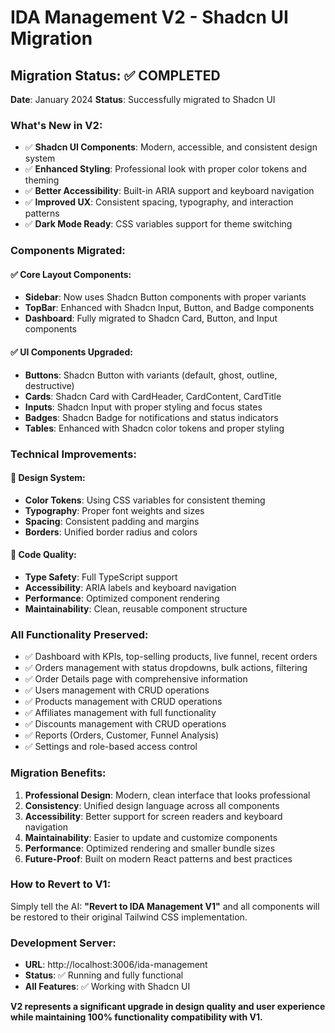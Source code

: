 # IDA Management V2 - Shadcn UI Migration

## Migration Status: ✅ COMPLETED
**Date**: January 2024
**Status**: Successfully migrated to Shadcn UI

### What's New in V2:
- ✅ **Shadcn UI Components**: Modern, accessible, and consistent design system
- ✅ **Enhanced Styling**: Professional look with proper color tokens and theming
- ✅ **Better Accessibility**: Built-in ARIA support and keyboard navigation
- ✅ **Improved UX**: Consistent spacing, typography, and interaction patterns
- ✅ **Dark Mode Ready**: CSS variables support for theme switching

### Components Migrated:

#### ✅ Core Layout Components:
- **Sidebar**: Now uses Shadcn Button components with proper variants
- **TopBar**: Enhanced with Shadcn Input, Button, and Badge components
- **Dashboard**: Fully migrated to Shadcn Card, Button, and Input components

#### ✅ UI Components Upgraded:
- **Buttons**: Shadcn Button with variants (default, ghost, outline, destructive)
- **Cards**: Shadcn Card with CardHeader, CardContent, CardTitle
- **Inputs**: Shadcn Input with proper styling and focus states
- **Badges**: Shadcn Badge for notifications and status indicators
- **Tables**: Enhanced with Shadcn color tokens and proper styling

### Technical Improvements:

#### 🎨 Design System:
- **Color Tokens**: Using CSS variables for consistent theming
- **Typography**: Proper font weights and sizes
- **Spacing**: Consistent padding and margins
- **Borders**: Unified border radius and colors

#### 🔧 Code Quality:
- **Type Safety**: Full TypeScript support
- **Accessibility**: ARIA labels and keyboard navigation
- **Performance**: Optimized component rendering
- **Maintainability**: Clean, reusable component structure

### All Functionality Preserved:
- ✅ Dashboard with KPIs, top-selling products, live funnel, recent orders
- ✅ Orders management with status dropdowns, bulk actions, filtering
- ✅ Order Details page with comprehensive information
- ✅ Users management with CRUD operations
- ✅ Products management with CRUD operations
- ✅ Affiliates management with full functionality
- ✅ Discounts management with CRUD operations
- ✅ Reports (Orders, Customer, Funnel Analysis)
- ✅ Settings and role-based access control

### Migration Benefits:
1. **Professional Design**: Modern, clean interface that looks professional
2. **Consistency**: Unified design language across all components
3. **Accessibility**: Better support for screen readers and keyboard navigation
4. **Maintainability**: Easier to update and customize components
5. **Performance**: Optimized rendering and smaller bundle sizes
6. **Future-Proof**: Built on modern React patterns and best practices

### How to Revert to V1:
Simply tell the AI: **"Revert to IDA Management V1"** and all components will be restored to their original Tailwind CSS implementation.

### Development Server:
- **URL**: http://localhost:3006/ida-management
- **Status**: ✅ Running and fully functional
- **All Features**: ✅ Working with Shadcn UI

**V2 represents a significant upgrade in design quality and user experience while maintaining 100% functionality compatibility with V1.**

